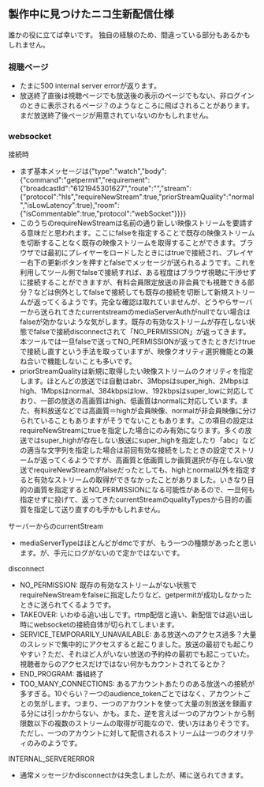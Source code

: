 
## 製作中に見つけたニコ生新配信仕様

誰かの役に立てば幸いです。
独自の経験のため、間違っている部分もあるかもしれません。

### 視聴ページ
- たまに500 internal server errorが返ります。
- 放送終了直後は視聴ページでも放送後の表示のページでもない、非ログインのときに表示されるページ？のようなところに飛ばされることがあります。まだ放送終了後ページが用意されていないのかもしれません。

### websocket
接続時
- まず基本メッセージは{"type":"watch","body":{"command":"getpermit","requirement":{"broadcastId":"6121945301627","route":"","stream":{"protocol":"hls","requireNewStream":true,"priorStreamQuality":"normal","isLowLatency":true},"room":{"isCommentable":true,"protocol":"webSocket"}}}}
- このうちのrequireNewStreamは名前の通り新しい映像ストリームを要請する意味だと思われます。ここにfalseを指定することで既存の映像ストリームを切断することなく既存の映像ストリームを取得することができます。ブラウザでは最初にプレイヤーをロードしたときにはtrueで接続され、プレイヤー右下の更新ボタンを押すとfalseでメッセージが送られるようです。これを利用してツール側でfalseで接続すれば、ある程度はブラウザ視聴に干渉せずに接続することができますが、有料会員限定放送の非会員でも視聴できる部分？などは例外としてfalseで接続しても既存の接続を切断して新規ストリームが返ってくるようです。完全な確認は取れていませんが、どうやらサーバーから送られてきたcurrentstreamのmediaServerAuthがnullでない場合はfalseが効かないような気がします。既存の有効なストリームが存在しない状態でfalseで接続disconnectされて「NO_PERMISSION」が返ってきます。本ツールでは一旦falseで送ってNO_PERMISSIONが返ってきたときだけtrueで接続し直すという手法を取っていますが、映像クオリティ選択機能との兼ね合いで機能しないことも多いです。
- priorStreamQualityは新規に取得したい映像ストリームのクオリティを指定します。ほとんどの放送では自動はabr、3Mbpsはsuper_high、2Mbpsはhigh、1Mbpsはnormal、384kbpsはlow、192kbpsはsuper_lowに対応しており、一部の放送の高画質はhigh、低画質はnormalに対応しています。また、有料放送などでは高画質＝highが会員映像、normalが非会員映像に分けられていることもありますがそうでないこともあります。この項目の設定はrequireNewStreamにtrueを指定した場合にのみ有効になります。多くの放送ではsuper_highが存在しない放送にsuper_highを指定したり「abc」などの適当な文字列を指定した場合は前回有効な接続をしたときの設定でストリームが返ってくるようですが、高画質と低画質しか画質選択が存在しない放送でrequireNewStreamがfalseだったとしても、highとnormal以外を指定すると有効なストリームの取得ができなかったことがありました。いきなり目的の画質を指定するとNO_PERMISSIONになる可能性があるので、一旦何も指定せずに投げて、返ってきたcurrentStreamのqualityTypesから目的の画質を指定して送り直すのも手かもしれません。

サーバーからのcurrentStream
- mediaServerTypeはほとんどがdmcですが、もう一つの種類があったと思います。が、手元にログがないので定かではないです。

disconnect
- NO_PERMISSION: 既存の有効なストリームがない状態でrequireNewStreamをfalseに指定したりなど、getpermitが成功しなかったときに送られてくるようです。
- TAKEOVER: いわゆる追い出しです。rtmp配信と違い、新配信では追い出し時にwebsocketの接続自体が切られてしまいます。
- SERVICE_TEMPORARILY_UNAVAILABLE: ある放送へのアクセス過多？大量のスレッドで集中的にアクセスすると起こりました。放送の最初でも起こりやすい？ただ、それほど人がいない放送の予約枠の最初でも起こっていた。視聴者からのアクセスだけではない何かもカウントされてるとか？
- END_PROGRAM: 番組終了
- TOO_MANY_CONNECTIONS: あるアカウントあたりのある放送への接続が多すぎる。10ぐらい？一つのaudience_tokenごとではなく、アカウントごとの気がします。つまり、一つのアカウントを使って大量の別放送を録画する分には引っかからない、かも。また、逆を言えば一つのアカウントから制限数以下の複数のストリームの取得が可能なので、使い方はありそうです。ただし、一つのアカウントに対して配信されるストリームは一つのクオリティのみのようです。


INTERNAL_SERVERERROR
- 通常メッセージかdisconnectかは失念しましたが、稀に送られてきます。